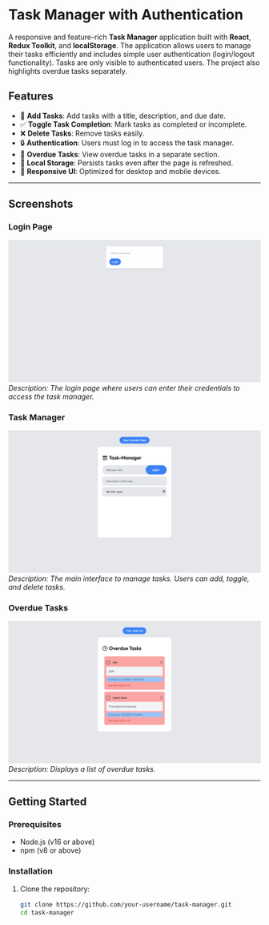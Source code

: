 # **Task Manager with Authentication**

A responsive and feature-rich **Task Manager** application built with **React**, **Redux Toolkit**, and **localStorage**. The application allows users to manage their tasks efficiently and includes simple user authentication (login/logout functionality). Tasks are only visible to authenticated users. The project also highlights overdue tasks separately.

## **Features**
- 📝 **Add Tasks**: Add tasks with a title, description, and due date.
- ✅ **Toggle Task Completion**: Mark tasks as completed or incomplete.
- ❌ **Delete Tasks**: Remove tasks easily.
- 🔒 **Authentication**: Users must log in to access the task manager.
- 🚩 **Overdue Tasks**: View overdue tasks in a separate section.
- 💾 **Local Storage**: Persists tasks even after the page is refreshed.
- 🎨 **Responsive UI**: Optimized for desktop and mobile devices.

---

## **Screenshots**
### **Login Page**
![Login Page](./screenshots/login.png)  
*Description: The login page where users can enter their credentials to access the task manager.*

### **Task Manager**
![Task Manager](./screenshots/task_manager.png)  
*Description: The main interface to manage tasks. Users can add, toggle, and delete tasks.*

### **Overdue Tasks**
![Overdue Tasks](./screenshots/overdue_tasks.png)  
*Description: Displays a list of overdue tasks.*

---

## **Getting Started**

### **Prerequisites**
- Node.js (v16 or above)
- npm (v8 or above)

### **Installation**
1. Clone the repository:
   ```bash
   git clone https://github.com/your-username/task-manager.git
   cd task-manager
